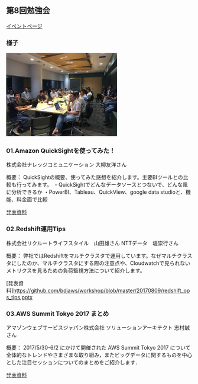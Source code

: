 ## 第8回勉強会

[イベントページ](https://jawsug-bigdata.connpass.com/event/62177/)

### 様子

<img src="jaws8.jpg" width="300">

### 01.Amazon QuickSightを使ってみた！

株式会社ナレッジコミュニケーション 大柳友洋さん

概要：
QuickSightの概要、使ってみた感想を紹介します。主要BIツールとの比較も行ってみます。
・QuickSightでどんなデータソースとつないで、どんな風に分析できるか
・PowerBI、Tableau、QuickView、google data studioと、機能、料金面で比較

[発表資料](https://www.slideshare.net/knowcom/amazon-quicksight-bigdatajaws-8)


### 02.Redshift運用Tips

株式会社リクルートライフスタイル　山田雄さん
NTTデータ　堤崇行さん

概要：
弊社ではRedshiftをマルチクラスタで運用しています。なぜマルチクラスタにしたのか、マルチクラスタにする際の注意点や、Cloudwatchで見られないメトリクスを見るための負荷監視方法について紹介します。

[発表資料]<https://github.com/bdjaws/workshop/blob/master/20170809/redshift_ops_tips.pptx>

### 03.AWS Summit Tokyo 2017 まとめ

アマゾンウェブサービスジャパン株式会社 ソリューションアーキテクト 志村誠さん

概要：
2017/5/30-6/2 にかけて開催された AWS Summit Tokyo 2017 について全体的なトレンドやさまざまな取り組み，またビッグデータに関するものを中心とした注目セッションについてのまとめをご紹介します．

[発表資料](https://github.com/bdjaws/workshop/blob/master/20170809/20170809_aws_summit_tokyo_summary.pdf)
